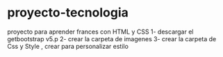 # proyecto-tecnologia
proyecto para aprender frances con HTML  y CSS 
1- descargar el getbootstrap v5.p
2- crear la carpeta de imagenes
3- crear la carpeta de Css y Style , crear para personalizar estilo
